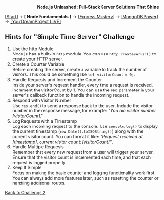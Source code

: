 **<p align="right">Node.js Unleashed: Full-Stack Server Solutions That Shine</p>**

[[Start]](../Introduction.md) → **[ Node Fundamentals ]** → [[Express Mastery]](#express) → [[MongoDB Power]](#mongodb) → [[YourDreamProject LIVE]](#project)

## Hints for "Simple Time Server" Challenge

1. Use the http Module<br />
   Node.js has a built-in `http` module. You can use `http.createServer()` to create your HTTP server.
2. Create a Counter Variable<br />
   Before creating the server, create a variable to track the number of visitors. This could be something like `let visitorCount = 0;`.
3. Handle Requests and Increment the Counter<br />
   Inside your server's request handler, every time a request is received, increment the visitorCount by 1. You can use the req parameter in your server's callback function to handle the incoming request.
4. Respond with Visitor Number<br />
   Use `res.end()` to send a response back to the user. Include the visitor number in the response message, for example: *"You are visitor number [visitorCount]."*
5. Log Requests with a Timestamp<br />
   Log each incoming request to the console. Use `console.log()` to display the current timestamp (`new Date().toISOString()`) along with the current visitor count. You can format it like: *"Request received at [timestamp], current visitor count: [visitorCount]"*.
6. Handle Multiple Requests<br />
   Remember that every new request from a user will trigger your server. Ensure that the visitor count is incremented each time, and that each request is logged properly.
7. Keep It Simple<br />
   Focus on making the basic counter and logging functionality work first. You can always add more features later, such as resetting the counter or handling additional routes.

[Back to Challenge 2](1-5SB-2.md)
